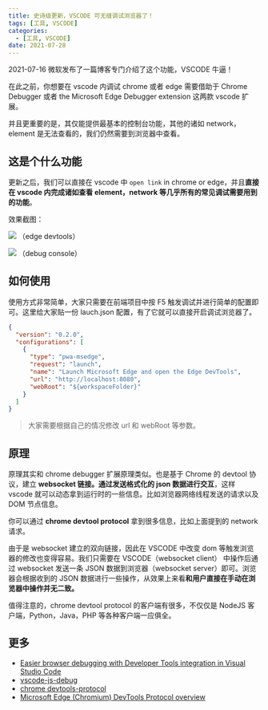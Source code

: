 ```yaml
---
title: 史诗级更新，VSCODE 可无缝调试浏览器了！
tags: [工具, VSCODE]
categories:
  - [工具, VSCODE]
date: 2021-07-28
---
```


2021-07-16 微软发布了一篇博客专门介绍了这个功能，VSCODE 牛逼！

在此之前，你想要在 vscode 内调试 chrome 或者 edge 需要借助于 Chrome Debugger 或者 the Microsoft Edge Debugger extension 这两款 vscode 扩展。

并且更重要的是，其仅能提供最基本的控制台功能，其他的诸如 network，element 是无法查看的，我们仍然需要到浏览器中查看。

<!-- more -->

## 这是个什么功能

更新之后，我们可以直接在 vscode 中 `open link` in chrome or edge，并且**直接在 vscode 内完成诸如查看 element，network 等几乎所有的常见调试需要用到的功能**。

效果截图：

![](https://tva1.sinaimg.cn/large/008i3skNly1gsvftr837qj30sg0cejsu.jpg)
（edge devtools）

![](https://tva1.sinaimg.cn/large/008i3skNly1gsvfupkll2j30sg07omxi.jpg)
（debug console）

## 如何使用

使用方式非常简单，大家只需要在前端项目中按 F5 触发调试并进行简单的配置即可。这里给大家贴一份 lauch.json 配置，有了它就可以直接开启调试浏览器了。

```json
{
  "version": "0.2.0",
  "configurations": [
    {
      "type": "pwa-msedge",
      "request": "launch",
      "name": "Launch Microsoft Edge and open the Edge DevTools",
      "url": "http://localhost:8080",
      "webRoot": "${workspaceFolder}"
    }
  ]
}
```

> 大家需要根据自己的情况修改 url 和 webRoot 等参数。

## 原理

原理其实和 chrome debugger 扩展原理类似。也是基于 Chrome 的 devtool 协议，建立 **websocket 链接。通过发送格式化的 json 数据进行交互**，这样 vscode 就可以动态拿到运行时的一些信息。比如浏览器网络线程发送的请求以及 DOM 节点信息。

你可以通过 **chrome devtool protocol** 拿到很多信息，比如上面提到的 network 请求。

由于是 websocket 建立的双向链接，因此在 VSCODE 中改变 dom 等触发浏览器的修改也变得容易。我们只需要在 VSCODE（websocket client） 中操作后通过 websocket 发送一条 JSON 数据到浏览器（websocket server）即可。浏览器会根据收到的 JSON 数据进行一些操作，从效果上来看**和用户直接在手动在浏览器中操作并无二致。**

值得注意的，chrome devtool protocol 的客户端有很多，不仅仅是 NodeJS 客户端，Python，Java，PHP 等各种客户端一应俱全。

## 更多

- [Easier browser debugging with Developer Tools integration in Visual Studio Code](https://blogs.windows.com/msedgedev/2021/07/16/easier-debugging-developer-tools-in-visual-studio-code/)
- [vscode-js-debug](https://github.com/microsoft/vscode-js-debug#readme)
- [chrome devtools-protocol](https://chromedevtools.github.io/devtools-protocol/)
- [Microsoft Edge (Chromium) DevTools Protocol overview](https://docs.microsoft.com/en-us/microsoft-edge/devtools-protocol-chromium/)

